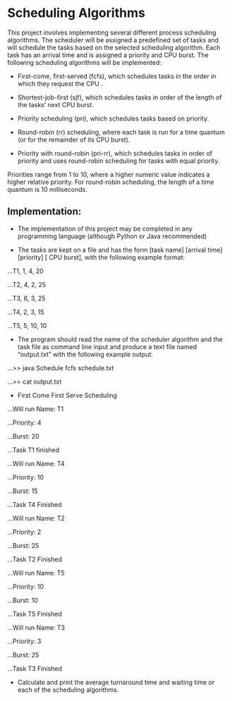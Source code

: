 # Scheduling Algorithms

This project involves implementing several different process scheduling algorithms. The scheduler will be assigned a predefined set of tasks and will schedule the tasks based on the selected scheduling algorithm. Each task has an arrival time and is assigned a priority and CPU burst. The following scheduling algorithms will be implemented:

- First-come, first-served (fcfs), which schedules tasks in the order in which they request the CPU .

- Shortest-job-first (sjf), which schedules tasks in order of the length of the tasks’ next CPU burst.

- Priority scheduling (pri), which schedules tasks based on priority.

- Round-robin (rr) scheduling, where each task is run for a time quantum (or for the remainder of its CPU burst).

- Priority with round-robin (pri-rr), which schedules tasks in order of priority and uses round-robin scheduling for tasks with equal priority.

Priorities range from 1 to 10, where a higher numeric value indicates a higher relative priority. For round-robin scheduling, the length of a time quantum is 10 milliseconds.

## Implementation:

- The implementation of this project may be completed in any programming language (although Python or Java recommended)

- The tasks are kept on a file and has the form [task name] [arrival time] [priority] [ CPU burst], with the following example format:

...T1, 1, 4, 20

...T2, 4, 2, 25

...T3, 6, 3, 25

...T4, 2, 3, 15

...T5, 5, 10, 10

- The program should read the name of the scheduler algorithm and the task file as command line input and produce a text file named “output.txt” with the following example output:

...>> java Schedule fcfs schedule.txt

...>> cat output.txt

- First Come First Serve Scheduling

...Will run Name: T1

...Priority: 4

...Burst: 20


...Task T1 finished


...Will run Name: T4

...Priority: 10

...Burst: 15


...Task T4 Finished


...Will run Name: T2

...Priority: 2

...Burst: 25


...Task T2 Finished 



...Will run Name: T5

...Priority: 10

...Burst: 10


...Task T5 Finished


...Will run Name: T3

...Priority: 3

...Burst: 25


...Task T3 Finished


- Calculate and print the average turnaround time and waiting time or each of the scheduling algorithms.
